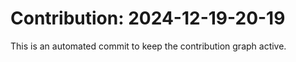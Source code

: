 # Contribution: 2024-12-19-20-19
This is an automated commit to keep the contribution graph active.

